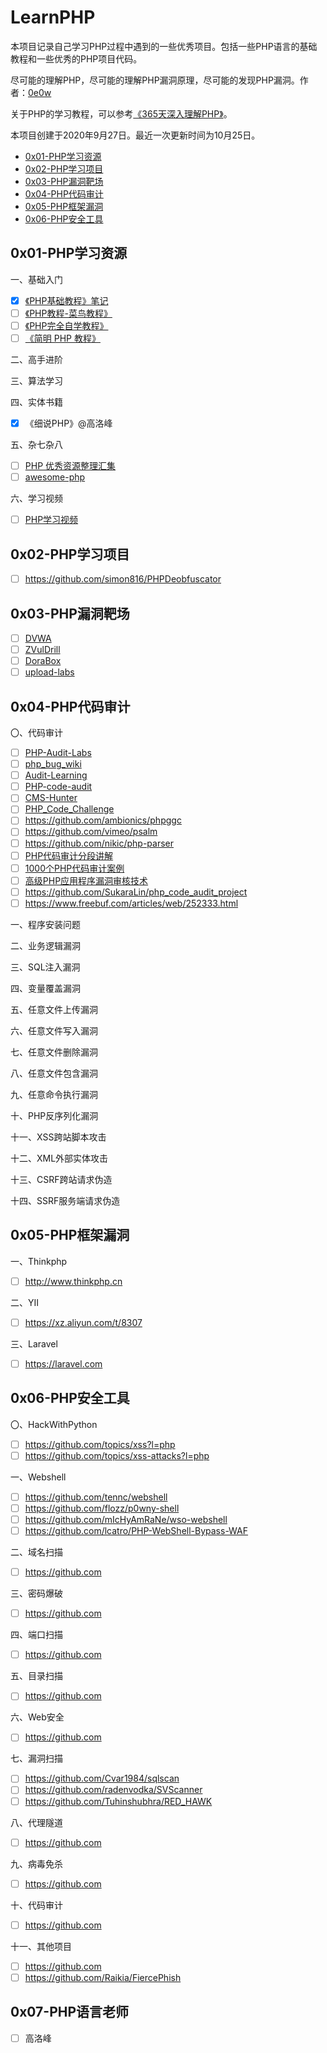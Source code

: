 # LearnPHP

本项目记录自己学习PHP过程中遇到的一些优秀项目。包括一些PHP语言的基础教程和一些优秀的PHP项目代码。

尽可能的理解PHP，尽可能的理解PHP漏洞原理，尽可能的发现PHP漏洞。作者：[0e0w](https://github.com/0e0w/LearnPHP)

关于PHP的学习教程，可以参考[《365天深入理解PHP》](https://github.com/0e0w/365PHP)。

本项目创建于2020年9月27日。最近一次更新时间为10月25日。

- [0x01-PHP学习资源](https://github.com/0e0w/LearnPHP#0x01-php%E5%AD%A6%E4%B9%A0%E8%B5%84%E6%BA%90)
- [0x02-PHP学习项目](https://github.com/0e0w/LearnPHP#0x02-php%E5%AD%A6%E4%B9%A0%E9%A1%B9%E7%9B%AE)
- [0x03-PHP漏洞靶场](https://github.com/0e0w/LearnPHP#0x03-php%E6%BC%8F%E6%B4%9E%E9%9D%B6%E5%9C%BA)
- [0x04-PHP代码审计](https://github.com/0e0w/LearnPHP#0x04-php%E4%BB%A3%E7%A0%81%E5%AE%A1%E8%AE%A1)
- [0x05-PHP框架漏洞](https://github.com/0e0w/LearnPHP#0x05-php%E6%A1%86%E6%9E%B6%E6%BC%8F%E6%B4%9E)
- [0x06-PHP安全工具](https://github.com/0e0w/LearnPHP#0x06-php%E5%AE%89%E5%85%A8%E5%B7%A5%E5%85%B7)

## 0x01-PHP学习资源

一、基础入门

- [x] [《PHP基础教程》笔记](https://github.com/daige/php)
- [ ] [《PHP教程-菜鸟教程》](https://www.runoob.com/php/php-tutorial.html)
- [ ] [《PHP完全自学教程》](https://www.php.cn/php/php-tutorial.html)
- [ ] [《简明 PHP 教程》](https://github.com/zhanbai/a-byte-of-php)

二、高手进阶

三、算法学习

四、实体书籍

- [x] 《细说PHP》@高洛峰

五、杂七杂八

- [ ] [PHP 优秀资源整理汇集](https://github.com/shockerli/php-awesome)
- [ ] [awesome-php](https://github.com/ziadoz/awesome-php)

六、学习视频

- [ ] [PHP学习视频](https://github.com/woyard/phpmysql)

## 0x02-PHP学习项目

- [ ] https://github.com/simon816/PHPDeobfuscator

## 0x03-PHP漏洞靶场

- [ ] [DVWA](https://github.com/digininja/DVWA)
- [ ] [ZVulDrill](https://github.com/710leo/ZVulDrill)
- [ ] [DoraBox](https://github.com/Acmesec/DoraBox)
- [ ] [upload-labs](https://github.com/c0ny1/upload-labs)

## 0x04-PHP代码审计

〇、代码审计

- [ ] [PHP-Audit-Labs](https://github.com/hongriSec/PHP-Audit-Labs)
- [ ] [php_bug_wiki](https://github.com/aleenzz/php_bug_wiki)
- [ ] [Audit-Learning](https://github.com/jiangsir404/Audit-Learning)
- [ ] [PHP-code-audit](https://github.com/jiangsir404/PHP-code-audit)
- [ ] [CMS-Hunter](https://github.com/SecWiki/CMS-Hunter)
- [ ] [PHP_Code_Challenge](https://github.com/yaofeifly/PHP_Code_Challenge)
- [ ] https://github.com/ambionics/phpggc
- [ ] https://github.com/vimeo/psalm
- [ ] https://github.com/nikic/php-parser
- [ ] [PHP代码审计分段讲解](https://github.com/bowu678/php_bugs)
- [ ] [1000个PHP代码审计案例](https://github.com/Xyntax/1000php)
- [ ] [高级PHP应用程序漏洞审核技术](https://github.com/Jyny/pasc2at)
- [ ] https://github.com/SukaraLin/php_code_audit_project
- [ ] https://www.freebuf.com/articles/web/252333.html

一、程序安装问题

二、业务逻辑漏洞

三、SQL注入漏洞

四、变量覆盖漏洞

五、任意文件上传漏洞

六、任意文件写入漏洞

七、任意文件删除漏洞

八、任意文件包含漏洞

九、任意命令执行漏洞

十、PHP反序列化漏洞

十一、XSS跨站脚本攻击

十二、XML外部实体攻击

十三、CSRF跨站请求伪造

十四、SSRF服务端请求伪造

## 0x05-PHP框架漏洞

一、Thinkphp

- [ ] http://www.thinkphp.cn

二、YII

- [ ] https://xz.aliyun.com/t/8307

三、Laravel

- [ ] https://laravel.com

## 0x06-PHP安全工具

〇、HackWithPython

- [ ] https://github.com/topics/xss?l=php
- [ ] https://github.com/topics/xss-attacks?l=php

一、Webshell

- [ ] https://github.com/tennc/webshell
- [ ] https://github.com/flozz/p0wny-shell
- [ ] https://github.com/mIcHyAmRaNe/wso-webshell
- [ ] https://github.com/lcatro/PHP-WebShell-Bypass-WAF

二、域名扫描

- [ ] https://github.com

三、密码爆破

- [ ] https://github.com

四、端口扫描

- [ ] https://github.com

五、目录扫描

- [ ] https://github.com

六、Web安全

- [ ] https://github.com

七、漏洞扫描

- [ ] https://github.com/Cvar1984/sqlscan
- [ ] https://github.com/radenvodka/SVScanner
- [ ] https://github.com/Tuhinshubhra/RED_HAWK

八、代理隧道

- [ ] https://github.com

九、病毒免杀

- [ ] https://github.com

十、代码审计

- [ ] https://github.com

十一、其他项目

- [ ] https://github.com
- [ ] https://github.com/Raikia/FiercePhish

## 0x07-PHP语言老师

- [ ] 高洛峰